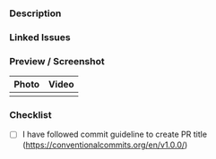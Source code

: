 ### Description

<!-- Changes Description -->

### Linked Issues

### Preview / Screenshot

<!-- Provide previews if any to give more illustrative context -->

| Photo | Video |
| ----- | ----- |
|       |       |

### Checklist

- [ ] I have followed commit guideline to create PR title (https://conventionalcommits.org/en/v1.0.0/)
